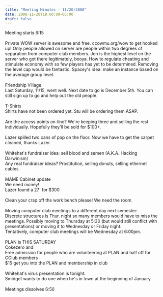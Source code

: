 ```yaml
---
title: "Meeting Minutes - 11/20/2008"
date: 2008-11-20T18:00:00-05:00
draft: false
---
```


Meeting starts 6:15<br />
<br />
Private WOW server is awesome and free. ccowmu.org/wow to get hooked up! Only people allowed on server are people within two degrees of separation from computer club members. Jen is the highest level on the server who got there legitimately, booya. How to regulate cheating and stimulate economy with so few players has yet to be determined. Removing the level cap would be fantastic. Spacey's idea: make an instance based on the average group level.<br />
<br />
Friendship Village<br />
Last Saturday, 11/15, went well. Next date to go is December 5th. You can still sign up to go and help out the old people.<br />
<br />
T-Shirts<br />
Shirts have not been ordered yet. Stu will be ordering them ASAP.<br />
<br />
Are the access points on-line? We're keeping three and selling the rest individually. Hopefully they'll be sold for $100+.<br />
<br />
Lazer spilled two cans of pop on the floor. Now we have to get the carpet cleaned, thanks Lazer.<br />
<br />
Whitehat's fundraiser idea: sell blood and semen (A.K.A. Hacking Darwinism) <br />
Any real fundraiser ideas? Prostitution, selling donuts, selling ethernet cables<br />
<br />
MAME Cabinet update<br />
We need money!<br />
Lazer found a 27` for $300<br />
<br />
Clean your crap off the work bench please! We need the room.<br />
<br />
Moving computer club meetings to a different day next semester:<br />
   Discrete structures is Thur. night so many members would have to miss the meetings.  Possibly moving to Thursday at 5:30 (but would still conflict with presentations) or moving it to Wednesday or Friday night.<br />
   Tentatively, computer club meetings will be Wednesday at 6:00pm. <br />
<br />
PLAN is THIS SATURDAY<br />
   Cokezero and <br />
   Free admission for people who are volunteering at PLAN and half off for CClub members<br />
   $15 get you into the PLAN and membership in club<br />
<br />
Whitehat's virus presentation is tonight.<br />
Smidget wants to do one when he's in town at the beginning of January.<br />
<br />
Meetings dissolves 6:50<br />
